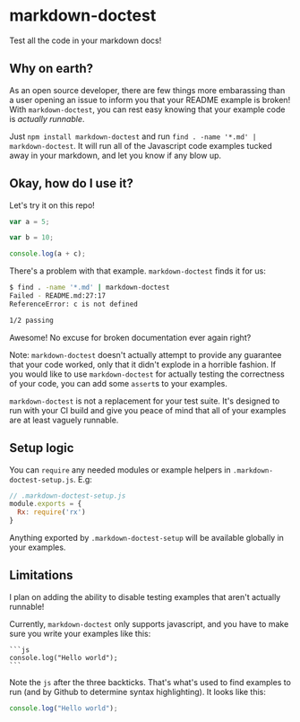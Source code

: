 # markdown-doctest
Test all the code in your markdown docs!

Why on earth?
---

As an open source developer, there are few things more embarassing than a user opening an issue to inform you that your README example is broken! With  `markdown-doctest`, you can rest easy knowing that your example code is *actually runnable*.

Just `npm install markdown-doctest` and run `find . -name '*.md' | markdown-doctest`. It will run all of the Javascript code examples tucked away in your markdown, and let you know if any blow up.

Okay, how do I use it?
---

Let's try it on this repo!

```js
var a = 5;

var b = 10;

console.log(a + c);
```

There's a problem with that example. `markdown-doctest` finds it for us:

```bash
$ find . -name '*.md' | markdown-doctest
Failed - README.md:27:17
ReferenceError: c is not defined

1/2 passing
```

Awesome! No excuse for broken documentation ever again right?

Note: `markdown-doctest` doesn't actually attempt to provide any guarantee that your code worked, only that it didn't explode in a horrible fashion. If you would like to use `markdown-doctest` for actually testing the correctness of your code, you can add some `assert`s to your examples.


`markdown-doctest` is not a replacement for your test suite. It's designed to run with your CI build and give you peace of mind that all of your examples are at least vaguely runnable.

Setup logic
---

You can `require` any needed modules or example helpers in `.markdown-doctest-setup.js`. E.g:

```js
// .markdown-doctest-setup.js
module.exports = {
  Rx: require('rx')
}
```

Anything exported by `.markdown-doctest-setup` will be available globally in your examples.

Limitations
---

I plan on adding the ability to disable testing examples that aren't actually runnable!

Currently, `markdown-doctest` only supports javascript, and you have to make sure you write your examples like this:


    ```js
    console.log("Hello world");
    ```


Note the `js` after the three backticks. That's what's used to find examples to run (and by Github to determine syntax highlighting). It looks like this:

```js
console.log("Hello world");
```
